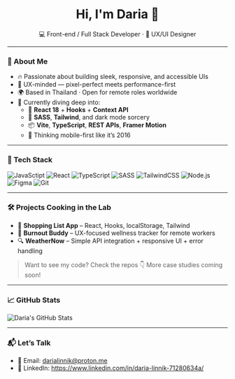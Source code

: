 <h1 align="center">Hi, I'm Daria 👋</h1>
<p align="center">
  💻 Front-end / Full Stack Developer · 🎨 UX/UI Designer   
</p>

---

### 🚀 About Me
- 🔥 Passionate about building sleek, responsive, and accessible UIs  
- 🎨 UX-minded — pixel-perfect meets performance-first  
- 🌍 Based in Thailand · Open for remote roles worldwide  
- 👀 Currently diving deep into:  
  - 🧠 **React 18** + **Hooks** + **Context API**  
  - 💅 **SASS**, **Tailwind**, and dark mode sorcery  
  - 📦 **Vite**, **TypeScript**, **REST APIs**, **Framer Motion**  
  - 📱 Thinking mobile-first like it’s 2016  
---

### 💼 Tech Stack
![JavaSctipt](https://img.shields.io/badge/JavaScript-ES6%2B-F7DF1E?logo=javascript&logoColor=black&style=plastic)
![React](https://img.shields.io/badge/-React-61DAFB?logo=react&logoColor=black&style=plastic)
![TypeScript](https://img.shields.io/badge/-TypeScript-3178C6?logo=typescript&logoColor=white&style=plastic)
![SASS](https://img.shields.io/badge/-SASS-CC6699?logo=sass&logoColor=white&style=plastic)
![TailwindCSS](https://img.shields.io/badge/-Tailwind-38B2AC?logo=tailwind-css&logoColor=white&style=plastic)
![Node.js](https://img.shields.io/badge/-Node.js-339933?logo=nodedotjs&logoColor=white&style=plastic)
![Figma](https://img.shields.io/badge/-Figma-F24E1E?logo=figma&logoColor=white&style=plastic)
![Git](https://img.shields.io/badge/-Git-F05032?logo=git&logoColor=white&style=plastic)

---

### 🛠 Projects Cooking in the Lab
- 🛒 **Shopping List App** – React, Hooks, localStorage, Tailwind  
- 🧠 **Burnout Buddy** – UX-focused wellness tracker for remote workers  
- 🔍 **WeatherNow** – Simple API integration + responsive UI + error handling  

> Want to see my code? Check the repos 👇 More case studies coming soon!

---

### 📈 GitHub Stats
![Daria's GitHub Stats](https://github-readme-stats.vercel.app/api?username=darialinnik&show_icons=true&theme=radical)

---

### 📬 Let’s Talk
- 💌 Email: darialinnik@proton.me  
- 🤝 LinkedIn: https://www.linkedin.com/in/daria-linnik-71280634a/
